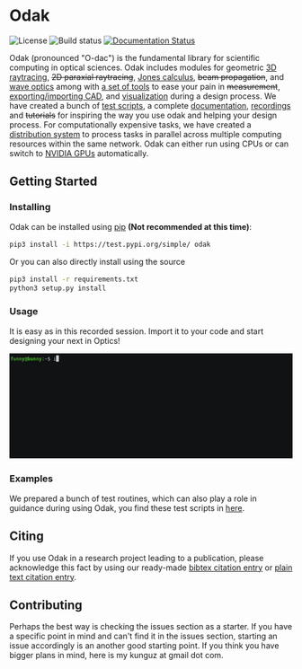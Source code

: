 # Odak
![License](https://img.shields.io/badge/license-Apache--2.0-blue.svg)
![Build status](https://travis-ci.com/kunguz/odak.svg?branch=next)
[![Documentation Status](https://readthedocs.org/projects/odak/badge/?version=latest)](https://odak.readthedocs.io/en/latest/?badge=latest)

Odak (pronounced "O-dac") is the fundamental library for scientific computing in optical sciences. Odak includes modules for geometric [3D raytracing](odak/raytracing/), ~~2D paraxial raytracing~~, [Jones calculus](odak/jones), ~~beam propagation~~, and [wave optics](odak/wave) among with [a set of tools](odak/tools) to ease your pain in ~~measurement~~, [exporting/importing CAD](odak/tools/asset.py), and [visualization](odak/visualize) during a design process. We have created a bunch of [test scripts](test/), a complete [documentation](https://odak.readthedocs.io), [recordings](recordings) and ~~tutorials~~ for inspiring the way you use odak and helping your design process. For computationally expensive tasks, we have created a [distribution system](odak/manager) to process tasks in parallel across multiple computing resources within the same network. Odak can either run using CPUs or can switch to [NVIDIA GPUs](odak/__init__.py#L8) automatically.

## Getting Started

### Installing
Odak can be installed using [pip](https://pypi.org/project/pip) **(Not recommended at this time)**:

```bash
pip3 install -i https://test.pypi.org/simple/ odak
```

Or you can also directly install using the source

```bash
pip3 install -r requirements.txt
python3 setup.py install
```

### Usage
It is easy as in this recorded session. Import it to your code and start designing your next in Optics!

![alt tag](recordings/example.gif)

### Examples
We prepared a bunch of test routines, which can also play a role in guidance during using Odak, you find these test scripts in [here](test/).

## Citing
If you use Odak in a research project leading to a publication, please acknowledge this fact by using our ready-made [bibtex citation entry](citations/odak.bib) or [plain text citation entry](citations/odak.txt).

## Contributing
Perhaps the best way is checking the issues section as a starter. If you have a specific point in mind and can't find it in the issues section, starting an issue accordingly is an another good starting point. If you think you have bigger plans in mind, here is my kunguz at gmail dot com.
